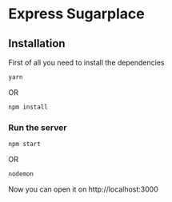 # Express Sugarplace

## Installation
First of all you need to install the dependencies

```bash
yarn
```
OR
```bash
npm install
```

### Run the server
```bash
npm start
```
OR
```bash
nodemon
```

Now you can open it on http://localhost:3000